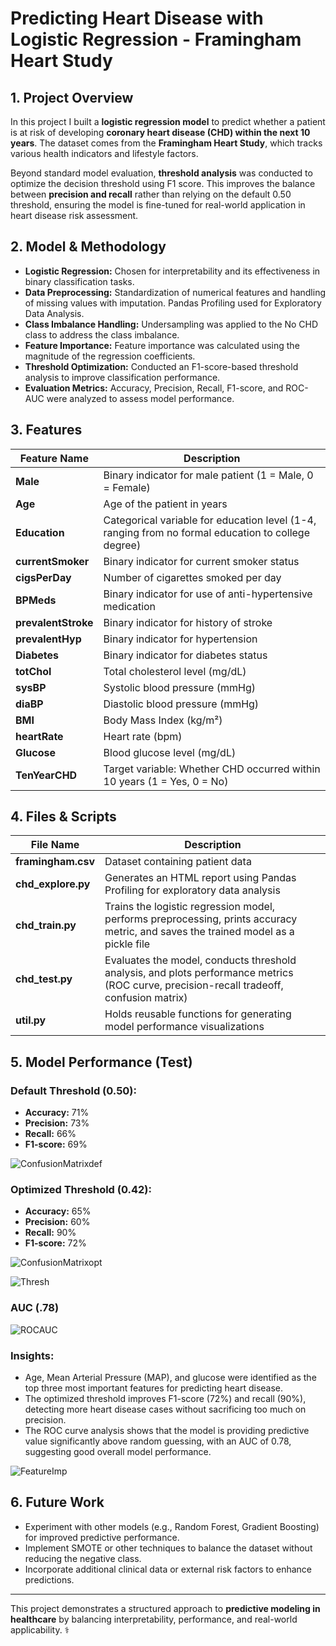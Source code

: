 # Predicting Heart Disease with Logistic Regression - Framingham Heart Study

## 1. Project Overview
In this project I built a **logistic regression model** to predict whether a patient is at risk of developing **coronary heart disease (CHD) within the next 10 years**. The dataset comes from the **Framingham Heart Study**, which tracks various health indicators and lifestyle factors.

Beyond standard model evaluation, **threshold analysis** was conducted to optimize the decision threshold using F1 score. This improves the balance between **precision and recall** rather than relying on the default 0.50 threshold, ensuring the model is fine-tuned for real-world application in heart disease risk assessment.

## 2. Model & Methodology
- **Logistic Regression:** Chosen for interpretability and its effectiveness in binary classification tasks.
- **Data Preprocessing:** Standardization of numerical features and handling of missing values with imputation. Pandas Profiling used for Exploratory Data Analysis.
- **Class Imbalance Handling:** Undersampling was applied to the No CHD class to address the class imbalance.
- **Feature Importance:** Feature importance was calculated using the magnitude of the regression coefficients.
- **Threshold Optimization:** Conducted an F1-score-based threshold analysis to improve classification performance.
- **Evaluation Metrics:** Accuracy, Precision, Recall, F1-score, and ROC-AUC were analyzed to assess model performance.

## 3. Features
| Feature Name     | Description |
|-----------------|-------------|
| **Male**        | Binary indicator for male patient (1 = Male, 0 = Female) |
| **Age**         | Age of the patient in years |
| **Education**   | Categorical variable for education level (1-4, ranging from no formal education to college degree) |
| **currentSmoker** | Binary indicator for current smoker status |
| **cigsPerDay**  | Number of cigarettes smoked per day |
| **BPMeds**      | Binary indicator for use of anti-hypertensive medication |
| **prevalentStroke** | Binary indicator for history of stroke |
| **prevalentHyp** | Binary indicator for hypertension |
| **Diabetes**    | Binary indicator for diabetes status |
| **totChol**     | Total cholesterol level (mg/dL) |
| **sysBP**       | Systolic blood pressure (mmHg) |
| **diaBP**       | Diastolic blood pressure (mmHg) |
| **BMI**         | Body Mass Index (kg/m²) |
| **heartRate**   | Heart rate (bpm) |
| **Glucose**     | Blood glucose level (mg/dL) |
| **TenYearCHD**  | Target variable: Whether CHD occurred within 10 years (1 = Yes, 0 = No) |

## 4. Files & Scripts
| File Name       | Description |
|----------------|-------------|
| **framingham.csv** | Dataset containing patient data |
| **chd_explore.py** | Generates an HTML report using Pandas Profiling for exploratory data analysis |
| **chd_train.py** | Trains the logistic regression model, performs preprocessing, prints accuracy metric, and saves the trained model as a pickle file |
| **chd_test.py** | Evaluates the model, conducts threshold analysis, and plots performance metrics (ROC curve, precision-recall tradeoff, confusion matrix) |
| **util.py** | Holds reusable functions for generating model performance visualizations |

## 5. Model Performance (Test)
### **Default Threshold (0.50):**
- **Accuracy:** 71%
- **Precision:** 73%
- **Recall:** 66%
- **F1-score:** 69%

![ConfusionMatrixdef](Model%20Performance/ConfusionMatrix_default.png)

### **Optimized Threshold (0.42):**
- **Accuracy:** 65%
- **Precision:** 60%
- **Recall:** 90%
- **F1-score:** 72%

![ConfusionMatrixopt](Model%20Performance/ConfusionMatrix_optimized.png)

![Thresh](Model%20Performance/ThresholdAnalysis.png)

### AUC (.78)

![ROCAUC](Model%20Performance/ROC_Curve.png)

### **Insights:**
- Age, Mean Arterial Pressure (MAP), and glucose were identified as the top three most important features for predicting heart disease.
- The optimized threshold improves F1-score (72%) and recall (90%), detecting more heart disease cases without sacrificing too much on precision.
- The ROC curve analysis shows that the model is providing predictive value significantly above random guessing, with an AUC of 0.78, suggesting good overall model performance.

![FeatureImp](Model%20Performance/FeatureImportance.png)

## 6. Future Work
- Experiment with other models (e.g., Random Forest, Gradient Boosting) for improved predictive performance.
- Implement SMOTE or other techniques to balance the dataset without reducing the negative class.
- Incorporate additional clinical data or external risk factors to enhance predictions.

---
This project demonstrates a structured approach to **predictive modeling in healthcare** by balancing interpretability, performance, and real-world applicability. ⚕️
